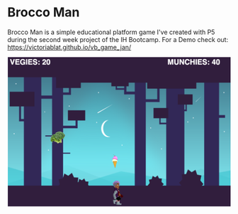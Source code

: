 # Brocco Man

Brocco Man is a simple educational platform game I've created with P5 during the second week project of the IH Bootcamp. 
For a Demo check out: https://victoriablat.github.io/vb_game_jan/

![Game Demo](assets/demo.png)

